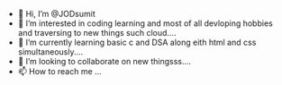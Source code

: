 - 👋 Hi, I’m @JODsumit
- 👀 I’m interested in coding learning and most of all devloping hobbies and traversing to new things such cloud\....
- 🌱 I’m currently learning basic c and DSA along eith html and css simultaneously....
- 💞️ I’m looking to collaborate on new thingsss....
- 📫 How to reach me ...

<!---
JODsumit/JODsumit is a ✨ special ✨ repository because its `README.md` (this file) appears on your GitHub profile.
You can click the Preview link to take a look at your changes.
--->
